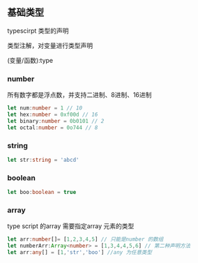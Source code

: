 ## 基础类型

typescirpt 类型的声明

类型注解，对变量进行类型声明

(变量/函数):type

### number

所有数字都是浮点数，并支持二进制、8进制、16进制

```typescript
let num:number = 1 // 10
let hex:number = 0xf00d // 16
let binary:number = 0b0101 // 2
let octal:number = 0o744 // 8
```

### string

```typescript
let str:string = 'abcd'
```

### boolean

```typescript
let boo:boolean = true
```

### array

type script 的array 需要指定array 元素的类型

```typescript
let arr:number[]= [1,2,3,4,5] // 只能是number 的数组
let numberArr:Array<number> = [1,3,4,4,5,6] // 第二种声明方法
let arr:any[] = [1,'str','boo'] //any 为任意类型
```

